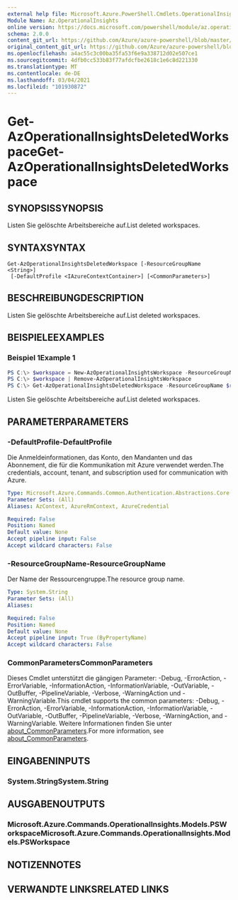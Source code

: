 ```yaml
---
external help file: Microsoft.Azure.PowerShell.Cmdlets.OperationalInsights.dll-Help.xml
Module Name: Az.OperationalInsights
online version: https://docs.microsoft.com/powershell/module/az.operationalinsights/get-azoperationalinsightsdeletedworkspace
schema: 2.0.0
content_git_url: https://github.com/Azure/azure-powershell/blob/master/src/OperationalInsights/OperationalInsights/help/Get-AzOperationalInsightsDeletedWorkspace.md
original_content_git_url: https://github.com/Azure/azure-powershell/blob/master/src/OperationalInsights/OperationalInsights/help/Get-AzOperationalInsightsDeletedWorkspace.md
ms.openlocfilehash: a4ac55c3c00ba35fa53f6e9a338712d02e507ce1
ms.sourcegitcommit: 4dfb0cc533b83f77afdcfbe2618c1e6c8d221330
ms.translationtype: MT
ms.contentlocale: de-DE
ms.lasthandoff: 03/04/2021
ms.locfileid: "101930872"
---
```

# <span data-ttu-id="a0f02-101">Get-AzOperationalInsightsDeletedWorkspace</span><span class="sxs-lookup"><span data-stu-id="a0f02-101">Get-AzOperationalInsightsDeletedWorkspace</span></span>

## <span data-ttu-id="a0f02-102">SYNOPSIS</span><span class="sxs-lookup"><span data-stu-id="a0f02-102">SYNOPSIS</span></span>
<span data-ttu-id="a0f02-103">Listen Sie gelöschte Arbeitsbereiche auf.</span><span class="sxs-lookup"><span data-stu-id="a0f02-103">List deleted workspaces.</span></span>

## <span data-ttu-id="a0f02-104">SYNTAX</span><span class="sxs-lookup"><span data-stu-id="a0f02-104">SYNTAX</span></span>

```
Get-AzOperationalInsightsDeletedWorkspace [-ResourceGroupName <String>]
 [-DefaultProfile <IAzureContextContainer>] [<CommonParameters>]
```

## <span data-ttu-id="a0f02-105">BESCHREIBUNG</span><span class="sxs-lookup"><span data-stu-id="a0f02-105">DESCRIPTION</span></span>
<span data-ttu-id="a0f02-106">Listen Sie gelöschte Arbeitsbereiche auf.</span><span class="sxs-lookup"><span data-stu-id="a0f02-106">List deleted workspaces.</span></span>

## <span data-ttu-id="a0f02-107">BEISPIELE</span><span class="sxs-lookup"><span data-stu-id="a0f02-107">EXAMPLES</span></span>

### <span data-ttu-id="a0f02-108">Beispiel 1</span><span class="sxs-lookup"><span data-stu-id="a0f02-108">Example 1</span></span>
```powershell
PS C:\> $workspace = New-AzOperationalInsightsWorkspace -ResourceGroupName $rgname -Name $wsname -Location $wslocation
PS C:\> $workspace | Remove-AzOperationalInsightsWorkspace
PS C:\> Get-AzOperationalInsightsDeletedWorkspace -ResourceGroupName $rgname
```

<span data-ttu-id="a0f02-109">Listen Sie gelöschte Arbeitsbereiche auf.</span><span class="sxs-lookup"><span data-stu-id="a0f02-109">List deleted workspaces.</span></span>

## <span data-ttu-id="a0f02-110">PARAMETER</span><span class="sxs-lookup"><span data-stu-id="a0f02-110">PARAMETERS</span></span>

### <span data-ttu-id="a0f02-111">-DefaultProfile</span><span class="sxs-lookup"><span data-stu-id="a0f02-111">-DefaultProfile</span></span>
<span data-ttu-id="a0f02-112">Die Anmeldeinformationen, das Konto, den Mandanten und das Abonnement, die für die Kommunikation mit Azure verwendet werden.</span><span class="sxs-lookup"><span data-stu-id="a0f02-112">The credentials, account, tenant, and subscription used for communication with Azure.</span></span>

```yaml
Type: Microsoft.Azure.Commands.Common.Authentication.Abstractions.Core.IAzureContextContainer
Parameter Sets: (All)
Aliases: AzContext, AzureRmContext, AzureCredential

Required: False
Position: Named
Default value: None
Accept pipeline input: False
Accept wildcard characters: False
```

### <span data-ttu-id="a0f02-113">-ResourceGroupName</span><span class="sxs-lookup"><span data-stu-id="a0f02-113">-ResourceGroupName</span></span>
<span data-ttu-id="a0f02-114">Der Name der Ressourcengruppe.</span><span class="sxs-lookup"><span data-stu-id="a0f02-114">The resource group name.</span></span>

```yaml
Type: System.String
Parameter Sets: (All)
Aliases:

Required: False
Position: Named
Default value: None
Accept pipeline input: True (ByPropertyName)
Accept wildcard characters: False
```

### <span data-ttu-id="a0f02-115">CommonParameters</span><span class="sxs-lookup"><span data-stu-id="a0f02-115">CommonParameters</span></span>
<span data-ttu-id="a0f02-116">Dieses Cmdlet unterstützt die gängigen Parameter: -Debug, -ErrorAction, -ErrorVariable, -InformationAction, -InformationVariable, -OutVariable, -OutBuffer, -PipelineVariable, -Verbose, -WarningAction und -WarningVariable.</span><span class="sxs-lookup"><span data-stu-id="a0f02-116">This cmdlet supports the common parameters: -Debug, -ErrorAction, -ErrorVariable, -InformationAction, -InformationVariable, -OutVariable, -OutBuffer, -PipelineVariable, -Verbose, -WarningAction, and -WarningVariable.</span></span> <span data-ttu-id="a0f02-117">Weitere Informationen finden Sie unter [about_CommonParameters](http://go.microsoft.com/fwlink/?LinkID=113216).</span><span class="sxs-lookup"><span data-stu-id="a0f02-117">For more information, see [about_CommonParameters](http://go.microsoft.com/fwlink/?LinkID=113216).</span></span>

## <span data-ttu-id="a0f02-118">EINGABEN</span><span class="sxs-lookup"><span data-stu-id="a0f02-118">INPUTS</span></span>

### <span data-ttu-id="a0f02-119">System.String</span><span class="sxs-lookup"><span data-stu-id="a0f02-119">System.String</span></span>

## <span data-ttu-id="a0f02-120">AUSGABEN</span><span class="sxs-lookup"><span data-stu-id="a0f02-120">OUTPUTS</span></span>

### <span data-ttu-id="a0f02-121">Microsoft.Azure.Commands.OperationalInsights.Models.PSWorkspace</span><span class="sxs-lookup"><span data-stu-id="a0f02-121">Microsoft.Azure.Commands.OperationalInsights.Models.PSWorkspace</span></span>

## <span data-ttu-id="a0f02-122">NOTIZEN</span><span class="sxs-lookup"><span data-stu-id="a0f02-122">NOTES</span></span>

## <span data-ttu-id="a0f02-123">VERWANDTE LINKS</span><span class="sxs-lookup"><span data-stu-id="a0f02-123">RELATED LINKS</span></span>
